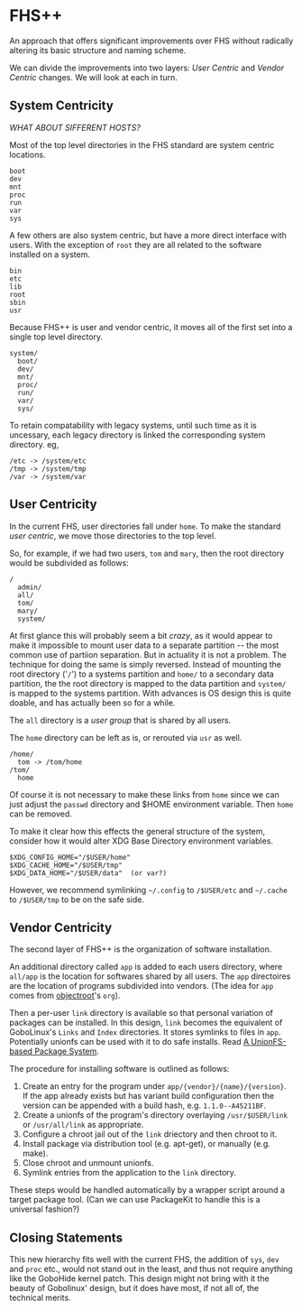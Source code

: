 # FHS++

An approach that offers significant improvements over FHS without radically altering its basic structure and naming scheme.

We can divide the improvements into two layers: *User Centric* and *Vendor Centric* changes. We will look at each in turn.

## System Centricity

*WHAT ABOUT SIFFERENT HOSTS?*

Most of the top level directories in the FHS standard are system centric locations.

    boot
    dev
    mnt
    proc
    run
    var
    sys
    
A few others are also system centric, but have a more direct interface with users. With the exception of `root` they are all related to the software installed on a system.

    bin
    etc
    lib
    root
    sbin
    usr
    
Because FHS++ is user and vendor centric, it moves all of the first set into a single top level directory.

    system/
      boot/
      dev/
      mnt/
      proc/
      run/
      var/
      sys/

To retain compatability with legacy systems, until such time as it is uncessary, each legacy directory is linked the corresponding system directory. eg,

    /etc -> /system/etc
    /tmp -> /system/tmp
    /var -> /system/var
   
    
## User Centricity

In the current FHS, user directories fall under `home`. To make the standard *user centric*, we move those directories to the top level.

So, for example, if we had two users, `tom` and `mary`, then the root directory would be subdivided as follows:

    / 
      admin/
      all/
      tom/
      mary/
      system/

At first glance this will probably seem a bit *crazy*, as it would appear to make it impossible to mount user data to a separate partition -- the most common use of partiion separation. But in actuality it is not a problem. The technique for doing the same is simply reversed. Instead of mounting the root directory ('`/`') to a systems partition and `home/` to a secondary data partition, the the root directory is mapped to the data partition and `system/` is mapped to the systems partition. With advances is OS design this is quite doable, and has actually been so for a while.

The `all` directory is a *user group* that is shared by all users. 

The `home` directory can be left as is, or rerouted via `usr` as well.

    /home/
      tom -> /tom/home
    /tom/
      home

Of course it is not necessary to make these links from `home` since we can just adjust the `passwd` directory and $HOME environment variable. Then `home` can be removed.

To make it clear how this effects the general structure of the system, consider how it would alter XDG Base Directory environment variables.

    $XDG_CONFIG_HOME="/$USER/home"
    $XDG_CACHE_HOME="/$USER/tmp"
    $XDG_DATA_HOME="/$USER/data"  (or var?)
    
However, we recommend symlinking `~/.config` to `/$USER/etc` and `~/.cache` to `/$USER/tmp` to be on the safe side.


## Vendor Centricity

The second layer of FHS++ is the organization of software installation. 

An additional directory called `app` is added to each users directory, where `all/app` is the location for softwares shared by all users. The `app` directoires are the location of programs subdivided into vendors. (The idea for `app` comes from [objectroot](http://objectroot.org)'s `org`).

Then a per-user `link` directory is available so that personal variation of packages can be installed.
In this design, `link` becomes the equivalent of GoboLinux's `Links` and `Index` directories. It stores symlinks to files in `app`. Potentially unionfs can be used with it to do safe installs. Read [A UnionFS-based Package System](http://www.linuxfromscratch.org/hints/downloads/files/pkg_unionfs.txt).

The procedure for installing software is outlined as follows:

1. Create an entry for the program under `app/{vendor}/{name}/{version}`. If the app already exists but has variant build  configuration then the version can be appended with a build hash, e.g. `1.1.0--A45211BF`.
2. Create a unionfs of the program's directory overlaying `/usr/$USER/link` or `/usr/all/link` as appropriate.
3. Configure a chroot jail out of the `link` driectory and then chroot to it.
4. Install package via distribution tool (e.g. apt-get), or manually (e.g. make).
5. Close chroot and unmount unionfs.
6. Symlink entries from the application to the `link` directory.

These steps would be handled automatically by a wrapper script around a target package tool. (Can we can use PackageKit to handle this is a universal fashion?)


## Closing Statements

This new hierarchy fits well with the current FHS, the addition of `sys`, `dev` and `proc` etc., would not stand out in the least, and thus not require anything like the GoboHide kernel patch. This design might not bring with it the beauty of Gobolinux' design, but it does have most, if not all of, the technical merits.


